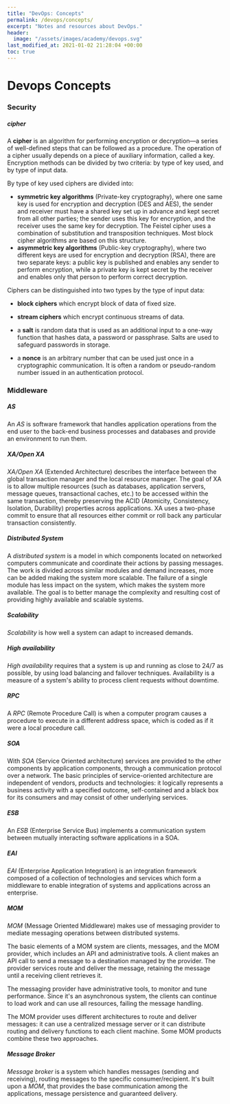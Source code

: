 ```yaml
---
title: "DevOps: Concepts"
permalink: /devops/concepts/
excerpt: "Notes and resources about DevOps."
header:
  image: "/assets/images/academy/devops.svg"
last_modified_at: 2021-01-02 21:28:04 +00:00
toc: true
---
```


# Devops Concepts

### Security

##### cipher
A **cipher** is an algorithm for performing encryption or decryption—a series of well-defined steps that can be followed as a procedure. The operation of a cipher usually depends on a piece of auxiliary information, called a key.
Encryption methods can be divided by two criteria: by type of key used, and by type of input data.

By type of key used ciphers are divided into:
* **symmetric key algorithms** (Private-key cryptography), where one same key is used for encryption and decryption (DES and AES), the sender and receiver must have a shared key set up in advance and kept secret from all other parties; the sender uses this key for encryption, and the receiver uses the same key for decryption. The Feistel cipher uses a combination of substitution and transposition techniques. Most block cipher algorithms are based on this structure.
* **asymmetric key algorithms** (Public-key cryptography), where two different keys are used for encryption and decryption (RSA), there are two separate keys: a public key is published and enables any sender to perform encryption, while a private key is kept secret by the receiver and enables only that person to perform correct decryption.

Ciphers can be distinguished into two types by the type of input data:
* **block ciphers** which encrypt block of data of fixed size.
* **stream ciphers** which encrypt continuous streams of data.

* a **salt** is random data that is used as an additional input to a one-way function that hashes data, a password or passphrase. Salts are used to safeguard passwords in storage.
* a **nonce** is an arbitrary number that can be used just once in a cryptographic communication. It is often a random or pseudo-random number issued in an authentication protocol.

### Middleware

##### AS
An *AS* is software framework that handles application operations from the end user to the back-end business processes and databases and provide an environment to run them.

##### XA/Open XA
*XA/Open XA* (Extended Architecture) describes the interface between the global transaction manager and the local resource manager. The goal of XA is to allow multiple resources (such as databases, application servers, message queues, transactional caches, etc.) to be accessed within the same transaction, thereby preserving the ACID (Atomicity, Consistency, Isolation, Durability) properties across applications. XA uses a two-phase commit to ensure that all resources either commit or roll back any particular transaction consistently.

##### Distributed System
A *distributed system* is a model in which components located on networked computers communicate and coordinate their actions by passing messages. The work is divided across similar modules and demand increases, more can be added making the system more scalable. The failure of a single module has less impact on the system, which makes the system more available. The goal is to better manage the complexity and resulting cost of providing highly available and scalable systems.

##### Scalability
*Scalability* is how well a system can adapt to increased demands.

##### High availability
*High availability* requires that a system is up and running as close to 24/7 as possible, by using load balancing and failover techniques. Availability is a measure of a system's ability to process client requests without downtime.

##### RPC
A *RPC* (Remote Procedure Call) is when a computer program causes a procedure  to execute in a different address space, which is coded as if it were a local procedure call.

##### SOA
With *SOA* (Service Oriented architecture) services are provided to the other components by application components, through a communication protocol over a network. The basic principles of service-oriented architecture are independent of vendors, products and technologies: it logically represents a business activity with a specified outcome, self-contained and a black box for its consumers and may consist of other underlying services.

##### ESB
An *ESB* (Enterprise Service Bus) implements a communication system between mutually interacting software applications in a SOA.

##### EAI
*EAI* (Enterprise Application Integration) is an integration framework composed of a collection of technologies and services which form a middleware to enable integration of systems and applications across an enterprise.

##### MOM
*MOM* (Message Oriented Middleware) makes use of messaging provider to mediate messaging operations between distributed systems.

The basic elements of a MOM system are clients, messages, and the MOM provider, which includes an API and administrative tools.
A client makes an API call to send a message to a destination managed by the provider. The provider services route and deliver the message, retaining the message until a receiving client retrieves it.

The messaging provider have administrative tools, to monitor and tune performance. Since it's an asynchronous system, the clients can continue to load work and can use all resources, failing the message handling.

The MOM provider uses different architectures to route and deliver messages: it can use a centralized message server or it can distribute routing and delivery functions to each client machine. Some MOM products combine these two approaches.

##### Message Broker
*Message broker* is a system which handles messages (sending and receiving), routing messages to the specific consumer/recipient. It's built upon a *MOM*, that provides the base communication among the applications, message persistence and guaranteed delivery.
